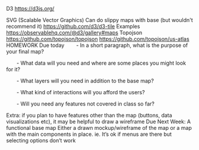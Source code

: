 D3
https://d3js.org/

SVG (Scalable Vector Graphics)
Can do slippy maps with base (but wouldn't recommend it)
https://github.com/d3/d3-tile
Examples
https://observablehq.com/@d3/gallery#maps
Topojson
https://github.com/topojson/topojson
https://github.com/topojson/us-atlas
HOMEWORK
Due today
    - In a short paragraph, what is the purpose of your final map?

    - What data will you need and where are some places you might look for it?

    - What layers will you need in addition to the base map?

    - What kind of interactions will you afford the users?

    - Will you need any features not covered in class so far?

Extra: if you plan to have features other than the map (buttons, data visualizations etc), it may be helpful to draw a wireframe
Due Next Week:
A functional base map
Either a drawn mockup/wireframe of the map or a map with the main components in place. ie. It’s ok if menus are there but selecting options don’t work